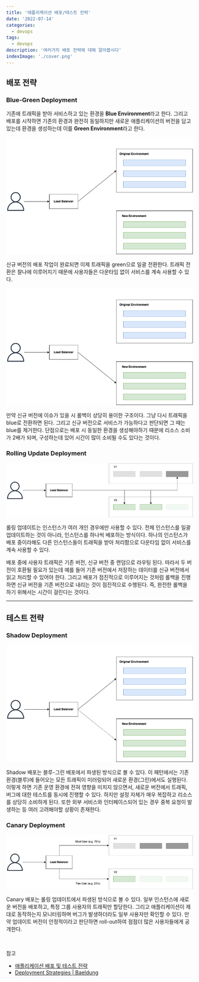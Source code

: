 ```yaml
---
title: '애플리케이션 배포/테스트 전략'
date: '2022-07-14'
categories:
  - devops
tags:
  - devops
description: '여러가지 배포 전략에 대해 알아봅시다'
indexImage: './cover.png'
---
```


## 배포 전략

### Blue-Green Deployment

기존에 트래픽을 받아 서비스하고 있는 환경을 **Blue Environment**라고 한다. 
그리고 배포를 시작하면 기존의 환경과 완전히 동일하지만 새로운 애플리케이션의 버전을 담고 있는데 환경을 생성하는데 이를 **Green Environment**라고 한다. 

![blue-green-1](blue-green-1.png)

신규 버전의 배포 작업이 완료되면 이제 트래픽을 green으로 일괄 전환한다. 
트래픽 전환은 찰나에 이루어지기 때문에 사용자들은 다운타임 없이 서비스를 계속 사용할 수 있다. 

![blue-green-2](blue-green-2.png)

만약 신규 버전에 이슈가 있을 시 롤백이 상당히 용이한 구조이다. 
그냥 다시 트래픽을 blue로 전환하면 된다. 
그리고 신규 버전으로 서비스가 가능하다고 판단되면 그 때는 blue를 제거한다. 
단점으로는 배포 시 동일한 환경을 생성해야하기 때문에 리소스 소비가 2배가 되며, 구성하는데 있어 시간이 많이 소비될 수도 있다는 것이다. 

### Rolling Update Deployment

![rolling-update-1](rolling-update-1.png)

롤링 업데이트는 인스턴스가 여러 개인 경우에만 사용할 수 있다. 
전체 인스턴스를 일괄 업데이트하는 것이 아니라, 인스턴스를 하나씩 배포하는 방식이다. 
하나의 인스턴스가 배포 중이라해도 다른 인스턴스들이 트래픽을 받아 처리함으로 다운타임 없이 서비스를 계속 사용할 수 있다. 

배포 중에 사용자 트래픽은 기존 버전, 신규 버전 중 랜덤으로 라우팅 된다. 
따라서 두 버전이 호환될 필요가 있는데 예를 들어 기존 버전에서 저장하는 데이터를 신규 버전에서 읽고 처리할 수 있어야 한다. 
그리고 배포가 점진적으로 이루어지는 것처럼 롤백을 진행하면 신규 버전을 기존 버전으로 내리는 것이 점진적으로 수행된다. 
즉, 완전한 롤백을 하기 위해서는 시간이 걸린다는 것이다.

-------  

## 테스트 전략

### Shadow Deployment  

![shadow](shadow.png)

Shadow 배포는 블루-그린 배포에서 파생된 방식으로 볼 수 있다. 
이 패턴에서는 기존 환경(블루)에 들어오는 모든 트래픽이 미러링되어 새로운 환경(그린)에서도 실행된다. 
이렇게 하면 기존 운영 환경에 전혀 영향을 미치지 않으면서, 새로운 버전에서 트래픽, 버그에 대한 테스트를 동시에 진행할 수 있다. 
하지만 설정 자체가 매우 복잡하고 리소스를 상당히 소비하게 된다. 
또한 외부 서비스와 인터페이스되어 있는 경우 중복 요청이 발생하는 등 여러 고려해야할 상황이 존재한다. 

### Canary Deployment

![canary](canary.png)

Canary 배포는 롤링 업데이트에서 파생된 방식으로 볼 수 있다. 
일부 인스턴스에 새로운 버전을 배포하고, 특정 그룹 사용자의 트래픽만 할당한다. 
그리고 애플리케이션이 제대로 동작하는지 모니터링하며 버그가 발생하더라도 일부 사용자만 확인할 수 있다. 
만약 업데이트 버전이 안정적이라고 판단하면 roll-out하여 점점더 많은 사용자들에게 공개한다. 

<br/>

참고  
- [애플리케이션 배포 및 테스트 전략](https://cloud.google.com/architecture/application-deployment-and-testing-strategies?hl=ko)
- [Deployment Strategies | Baeldung](https://www.baeldung.com/ops/deployment-strategies)